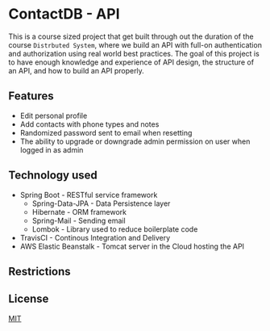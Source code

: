 # ContactDB - API
This is a course sized project that get built through out the duration of the course `Distrbuted System`, where we build an API with full-on authentication and authorization using real world best practices. The goal of this project is to have enough knowledge and experience of API design, the structure of an API, and how to build an API properly.

## Features
- Edit personal profile
- Add contacts with phone types and notes
- Randomized password sent to email when resetting
- The ability to upgrade or downgrade admin permission on user when logged in as admin

## Technology used
- Spring Boot - RESTful service framework
    - Spring-Data-JPA - Data Persistence layer
    - Hibernate - ORM framework
    - Spring-Mail - Sending email
    - Lombok - Library used to reduce boilerplate code
- TravisCI - Continous Integration and Delivery
- AWS Elastic Beanstalk - Tomcat server in the Cloud hosting the API

## Restrictions

## License
[MIT](./LICENSE)
